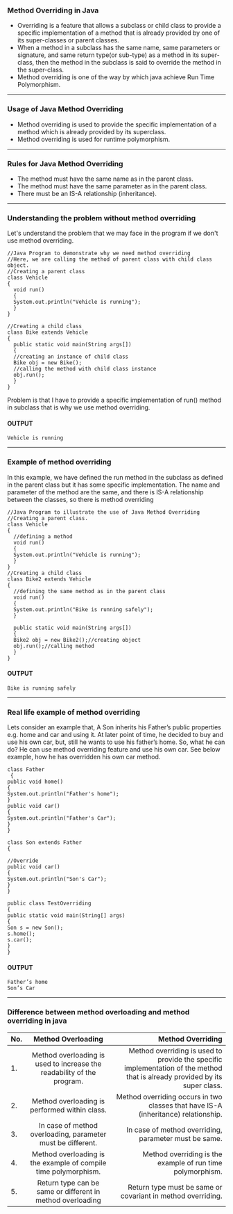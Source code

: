 ### Method Overriding in Java

- Overriding is a feature that allows a subclass or child class to provide a specific implementation of a method that is already provided by one of its super-classes or parent classes. 
- When a method in a subclass has the same name, same parameters or signature, and same return type(or sub-type) as a method in its super-class, then the method in the subclass is said to override the method in the super-class.
- Method overriding is one of the way by which java achieve Run Time Polymorphism.

---

### Usage of Java Method Overriding
- Method overriding is used to provide the specific implementation of a method which is already provided by its superclass.
- Method overriding is used for runtime polymorphism.

---

### Rules for Java Method Overriding
-	The method must have the same name as in the parent class.
-	The method must have the same parameter as in the parent class.
-	There must be an IS-A relationship (inheritance).

---

### Understanding the problem without method overriding
Let's understand the problem that we may face in the program if we don't use method overriding.

```
//Java Program to demonstrate why we need method overriding  
//Here, we are calling the method of parent class with child class object.  
//Creating a parent class  
class Vehicle
{  
  void run()
  {
  System.out.println("Vehicle is running");
  }  
}  

//Creating a child class  
class Bike extends Vehicle
{  
  public static void main(String args[])
  {  
  //creating an instance of child class  
  Bike obj = new Bike();  
  //calling the method with child class instance  
  obj.run();  
  }  
}  
```
Problem is that I have to provide a specific implementation of run() method in subclass that is why we use method overriding.

#### OUTPUT
```
Vehicle is running
```
---

### Example of method overriding
In this example, we have defined the run method in the subclass as defined in the parent class but it has some specific implementation. The name and parameter of the method are the same, and there is IS-A relationship between the classes, so there is method overriding
```
//Java Program to illustrate the use of Java Method Overriding  
//Creating a parent class.  
class Vehicle
{  
  //defining a method  
  void run()
  {
  System.out.println("Vehicle is running");
  }  
}  
//Creating a child class  
class Bike2 extends Vehicle
{  
  //defining the same method as in the parent class  
  void run()
  {
  System.out.println("Bike is running safely");
  }  
  
  public static void main(String args[])
  {  
  Bike2 obj = new Bike2();//creating object  
  obj.run();//calling method  
  }  
}  
```
#### OUTPUT

```
Bike is running safely
```
---

### Real life example of method overriding
Lets consider an example that, A Son inherits his Father’s public properties e.g. home and car and using it. 
At later point of time, he decided to buy and use his own car, but, still he wants to use his father’s home. So, what he can do?
He can use method overriding feature and use his own car.  See below example, how he has overridden his own car method.

```
class Father
 {
public void home()
{
System.out.println("Father's home");
}
public void car()
{
System.out.println("Father's Car");
}	
}

class Son extends Father
{
	
//Override
public void car()
{
System.out.println("Son's Car");		
}	
}

public class TestOverriding 
{
public static void main(String[] args) 
{
Son s = new Son();
s.home();
s.car();
}
}
```

#### OUTPUT
```
Father’s home
Son’s Car
```
---

### Difference between method overloading and method overriding in java

| No.       |Method Overloading          | Method Overriding |
| ------------- |:-------------:| -----:|
| 1.     | Method overloading is used to increase the readability of the program. | Method overriding is used to provide the specific implementation of the method that is already provided by its super class. |
| 2.     | Method overloading is performed within class.     |  Method overriding occurs in two classes that have IS-A (inheritance) relationship. |
| 3. | In case of method overloading, parameter must be different.      |   In case of method overriding, parameter must be same. |
| 4. | Method overloading is the example of compile time polymorphism.     | Method overriding is the example of run time polymorphism. |\
| 5. | Return type can be same or different in method overloading      |    Return type must be same or covariant in method overriding. |











